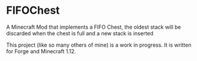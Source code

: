 # FIFOChest
A Minecraft Mod that implements a FIFO Chest, the oldest stack will be discarded when the chest is full and a new stack is inserted

This project (like so many others of mine) is a work in progress. It is written for Forge and Minecraft 1.12.
